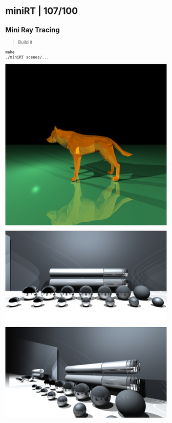 # miniRT | 107/100
## Mini Ray Tracing

> Build it
```
make
./miniRT scenes/...
```
![image: wolf](https://github.com/bbetsey/miniRT/blob/master/img/wolf.jpeg?raw=true)

![image: big](https://github.com/bbetsey/miniRT/blob/master/img/big_one.jpeg?raw=true)

![image: big](https://github.com/bbetsey/miniRT/blob/master/img/big_two.jpeg?raw=true)
